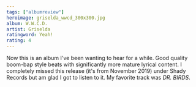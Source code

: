 ```yaml
---
tags: ["albumreview"]
heroimage: griselda_wwcd_300x300.jpg
album: W.W.C.D.
artist: Griselda
ratingword: Yeah!
rating: 4
---
```


Now this is an album I've been wanting to hear for a while. Good quality
boom-bap style beats with significantly more mature lyrical content. I
completely missed this release (it's from November 2019) under Shady Records but
am glad I got to listen to it. My favorite track was _DR. BIRDS_.
